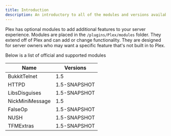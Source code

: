 ```yaml
---
title: Introduction
description: An introductory to all of the modules and versions available for Plex
---
```


Plex has optional modules to add additional features to your server experience. Modules are placed in the
`/plugins/Plex/modules` folder. They extend off of Plex and can add or change functionality. They are designed for
server owners who may want a specific feature that's not built in to Plex.

Below is a list of official and supported modules

| Name            | Versions     |
|-----------------|--------------|
| BukkitTelnet    | 1.5          |
| HTTPD           | 1.5-SNAPSHOT |
| LibsDisguises   | 1.5-SNAPSHOT |
| NickMiniMessage | 1.5          |
| FalseOp         | 1.5-SNAPSHOT |
| NUSH            | 1.5-SNAPSHOT |
| TFMExtras       | 1.5-SNAPSHOT |
